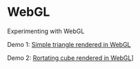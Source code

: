# WebGL
 Experimenting with WebGL

Demo 1: [Simple triangle rendered in WebGL](WebGL_01_Triangle.html)

Demo 2: [Rortating cube rendered in WebGL](WebGL_02_Rotating_Cube.html)]